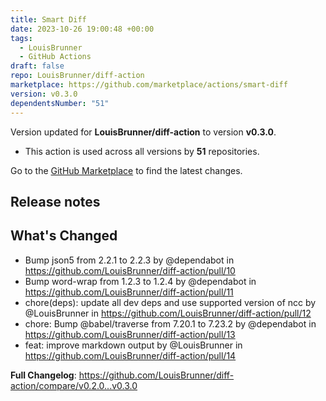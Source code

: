 ```yaml
---
title: Smart Diff
date: 2023-10-26 19:00:48 +00:00
tags:
  - LouisBrunner
  - GitHub Actions
draft: false
repo: LouisBrunner/diff-action
marketplace: https://github.com/marketplace/actions/smart-diff
version: v0.3.0
dependentsNumber: "51"
---
```



Version updated for **LouisBrunner/diff-action** to version **v0.3.0**.
- This action is used across all versions by **51** repositories.

Go to the [GitHub Marketplace](https://github.com/marketplace/actions/smart-diff) to find the latest changes.

## Release notes

## What's Changed
* Bump json5 from 2.2.1 to 2.2.3 by @dependabot in https://github.com/LouisBrunner/diff-action/pull/10
* Bump word-wrap from 1.2.3 to 1.2.4 by @dependabot in https://github.com/LouisBrunner/diff-action/pull/11
* chore(deps): update all dev deps and use supported version of ncc by @LouisBrunner in https://github.com/LouisBrunner/diff-action/pull/12
* chore: Bump @babel/traverse from 7.20.1 to 7.23.2 by @dependabot in https://github.com/LouisBrunner/diff-action/pull/13
* feat: improve markdown output by @LouisBrunner in https://github.com/LouisBrunner/diff-action/pull/14

**Full Changelog**: https://github.com/LouisBrunner/diff-action/compare/v0.2.0...v0.3.0
